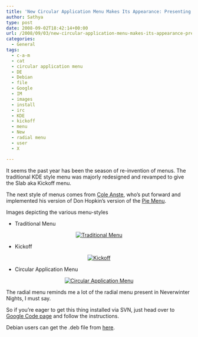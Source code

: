 ```yaml
---
title: 'New Circular Application Menu Makes Its Appearance: Presenting The Circular Application Menu'
author: Sathya
type: post
date: 2008-09-02T18:42:14+00:00
url: /2008/09/03/new-circular-application-menu-makes-its-appearance-presenting-the-circular-application-menu/
categories:
  - General
tags:
  - c-a-m
  - cat
  - circular application menu
  - DE
  - Debian
  - file
  - Google
  - IM
  - images
  - install
  - irc
  - KDE
  - kickoff
  - menu
  - New
  - radial menu
  - user
  - X

---
```

It seems the past year has been the season of re-invention of menus. The traditional KDE style menu was majorly redesigned and revamped to give the Slab aka Kickoff menu.

The next style of menus comes from <a href="http://code.google.com/u/@WBRfRFVXDhdHXgU%3D/" target="_blank">Cole Anste</a>, who&#8217;s put forward and implemented his version of Don Hopkin&#8217;s version of the <a href="http://en.wikipedia.org/wiki/Pie_menu" target="_blank">Pie Menu</a>.

Images depicting the various menu-styles

<!--more-->

  * Traditional Menu

<p style="text-align: center;">
  <a href="http://www.flickr.com/photos/sathyabhat/2822255118/" target="_blank"><img class="aligncenter" src="http://farm4.static.flickr.com/3124/2822255118_959aebcd99_m.jpg" alt="Traditional Menu" /></a>
</p>

  * Kickoff

<p style="text-align: center;">
  <a href="http://www.flickr.com/photos/sathyabhat/2821574677/" target="_blank"><img class="aligncenter" src="http://farm4.static.flickr.com/3040/2821574677_868bd90565_m.jpg" alt="Kickoff" /></a>
</p>

  * Circular Application Menu

<p style="text-align: center;">
  <a href="http://www.flickr.com/photos/sathyabhat/2821556651/"><img class="aligncenter" src="http://farm3.static.flickr.com/2308/2821556651_734548088f_m.jpg" alt="Circular Application Menu" /></a>
</p>

The radial menu reminds me a lot of the radial menu present in Neverwinter Nights, I must say.

So if you&#8217;re eager to get this thing installed via SVN, just head over to [Google Code page][1] and follow the instructions.

Debian users can get the .deb file from [here][2].

 [1]: http://code.google.com/p/circular-application-menu/
 [2]: http://www.getdeb.net/app/Circular+Application+Menu